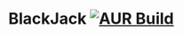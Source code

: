 # BlackJack [![AUR Build](https://img.shields.io/badge/AUR-blackjack--git-blue.svg)](https://aur.archlinux.org/packages/blackjack-git/)

